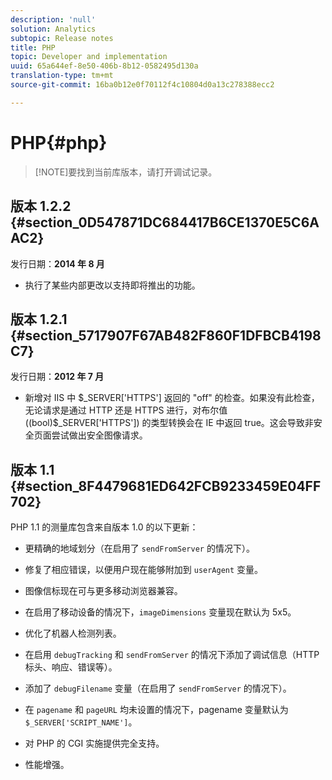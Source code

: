 ```yaml
---
description: 'null'
solution: Analytics
subtopic: Release notes
title: PHP
topic: Developer and implementation
uuid: 65a644ef-8e50-406b-8b12-0582495d130a
translation-type: tm+mt
source-git-commit: 16ba0b12e0f70112f4c10804d0a13c278388ecc2

---
```



# PHP{#php}

> [!NOTE]要找到当前库版本，请打开调试记录。

## 版本 1.2.2 {#section_0D547871DC684417B6CE1370E5C6AAC2}

发行日期：**2014 年 8 月**

* 执行了某些内部更改以支持即将推出的功能。

## 版本 1.2.1 {#section_5717907F67AB482F860F1DFBCB4198C7}

发行日期：**2012 年 7 月**

* 新增对 IIS 中 $_SERVER['HTTPS'] 返回的 "off" 的检查。如果没有此检查，无论请求是通过 HTTP 还是 HTTPS 进行，对布尔值 ((bool)$_SERVER['HTTPS']) 的类型转换会在 IE 中返回 true。这会导致非安全页面尝试做出安全图像请求。

## 版本 1.1 {#section_8F4479681ED642FCB9233459E04FF702}

PHP 1.1 的测量库包含来自版本 1.0 的以下更新：

* 更精确的地域划分（在启用了 `sendFromServer` 的情况下）。
* 修复了相应错误，以便用户现在能够附加到 `userAgent` 变量。
* 图像信标现在可与更多移动浏览器兼容。
* 在启用了移动设备的情况下，`imageDimensions` 变量现在默认为 5x5。
* 优化了机器人检测列表。
* 在启用 `debugTracking` 和 `sendFromServer` 的情况下添加了调试信息（HTTP 标头、响应、错误等）。

* 添加了 `debugFilename` 变量（在启用了 `sendFromServer` 的情况下）。

* 在 `pagename` 和 `pageURL` 均未设置的情况下，pagename 变量默认为 `$_SERVER['SCRIPT_NAME']`。

* 对 PHP 的 CGI 实施提供完全支持。
* 性能增强。

